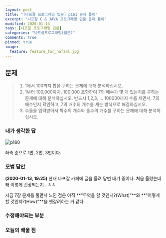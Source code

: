 ```yaml
---
layout: post
title: "[나프잘 프로그래밍 입문] p161 문제 풀이"
excerpt: "나프잘 C & JAVA 프로그래밍 입문 문제 풀이"
modified: 2020-01-13
tags: [나프잘 프로그래밍 입문]
categories: "나프잘프로그래밍(입문)"
comments: true
pinned: true
image:
  feature: feature_for_nafzal.jpg
---
```


## 문제

> 1. 1에서 100까지 합을 구하는 문제에 대해 분석하십시오.
> 2. 1부터 100,000까지, 100,000 포함하여 7의 배수가 몇 개 있는지를 구하는 
>    문제에 대해 분석하십시오. 반드시 1,2,3, ... 100000까지 수를 세면서, 7의 
>    배수인지 확인하고, 7의 배수의 개수를 세는 방식으로 해결하십시오.
> 3. 수들을 입력받아서 짝수의 개수와 홀수의 개수를 구하는 문제에 대해 
>    분석하십시오.

### 내가 생각한 답

![p160](https://user-images.githubusercontent.com/25213941/72248347-4ad99d00-363a-11ea-88f6-ee0289668cc7.png)

좌측 순으로 1번, 2번, 3번이다.

### 모범 답안

**(2020-01-13, 19:25)**
  현재 나프잘 카페에 글을 올려 답변 대기 중이다. 처음 올렸는데 왜 이렇게 긴장되는지...ㅎㅎ

  지금 7강 문제를 풀면서 느낀 점은
  아직 **"무엇을 할 것인지?(What)"**와 **"어떻게 할 것인지?(How)"**을 헷갈려하는 거 같다.
  
### 수정해야되는 부분

### 오늘의 배울 점
